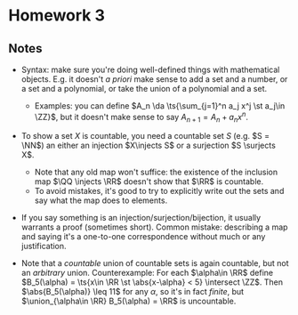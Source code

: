 # Homework 3 

## Notes

- Syntax: make sure you're doing well-defined things with mathematical objects. 
  E.g. it doesn't *a priori* make sense to add a set and a number, or a set and a polynomial, or take the union of a polynomial and a set.

  - Examples: you can define $A_n \da \ts{\sum_{j=1}^n a_j x^j \st a_j\in \ZZ}$, but it doesn't make sense to say $A_{n+1} = A_n + a_n x^n$.
  

- To show a set $X$ is countable, you need a countable set $S$ (e.g. $S = \NN$) an either an injection $X\injects S$ or a surjection $S \surjects X$.
  - Note that any old map won't suffice: the existence of the inclusion map $\QQ \injects \RR$ doesn't show that $\RR$ is countable.
  - To avoid mistakes, it's good to try to explicitly write out the sets and say what the map does to elements. 

- If you say something is an injection/surjection/bijection, it usually warrants a proof (sometimes short).
  Common mistake: describing a map and saying it's a one-to-one correspondence without much or any justification.

- Note that a *countable* union of countable sets is again countable, but not an *arbitrary* union.
  Counterexample: For each $\alpha\in \RR$ define $B_5(\alpha) = \ts{x\in \RR \st \abs{x-\alpha} < 5} \intersect \ZZ$.
  Then $\abs{B_5(\alpha)} \leq 11$ for any $\alpha$, so it's in fact *finite*, but $\union_{\alpha\in \RR} B_5(\alpha) = \RR$ is uncountable.



